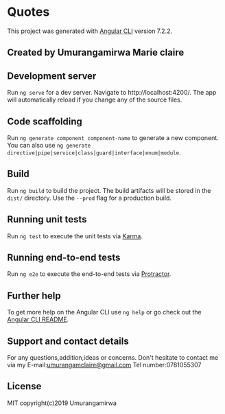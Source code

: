 # Quotes

This project was generated with [Angular CLI](https://github.com/angular/angular-cli) version 7.2.2.
## Created by Umurangamirwa Marie claire

## Development server

Run `ng serve` for a dev server. Navigate to http://localhost:4200/. The app will automatically reload if you change any of the source files.

## Code scaffolding

Run `ng generate component component-name` to generate a new component. You can also use `ng generate directive|pipe|service|class|guard|interface|enum|module`.

## Build

Run `ng build` to build the project. The build artifacts will be stored in the `dist/` directory. Use the `--prod` flag for a production build.

## Running unit tests

Run `ng test` to execute the unit tests via [Karma](https://karma-runner.github.io).

## Running end-to-end tests

Run `ng e2e` to execute the end-to-end tests via [Protractor](http://www.protractortest.org/).

## Further help

To get more help on the Angular CLI use `ng help` or go check out the [Angular CLI README](https://github.com/angular/angular-cli/blob/master/README.md).

## Support and contact details

For any questions,addition,ideas or concerns. Don't hesitate to contact me via my E-mail:umurangamclaire@gmail.com
Tel number:0781055307


## License
MIT copyright(c)2019
Umurangamirwa

